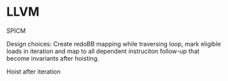# LLVM

SPICM

Design choices:
Create redoBB mapping while traversing loop, mark eligible loads in iteration and map to all dependent instruciton follow-up 
that become invariants after hoisting.

Hoist after iteration 

